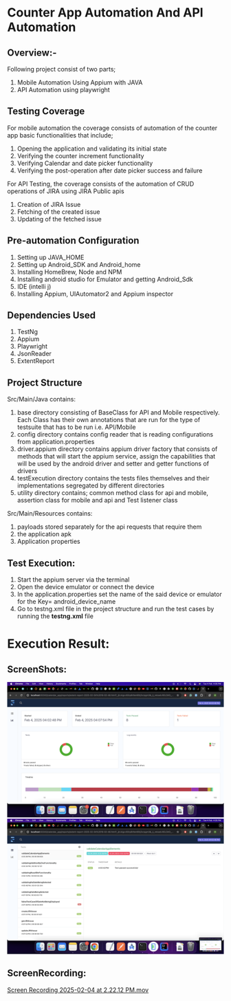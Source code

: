 # Counter App Automation And API Automation

## Overview:- 
Following project consist of two parts;

1. Mobile Automation Using Appium with JAVA
2. API Automation using playwright

## Testing Coverage

For mobile automation the coverage consists of automation of the counter app basic functionalities that include;
1. Opening the application and validating its initial state
2. Verifying the counter increment functionality
3. Verifying Calendar and date picker functionality
4. Verifying the post-operation after date picker success and failure

For API Testing, the coverage consists of the automation of CRUD operations of JIRA using JIRA Public apis
1. Creation of JIRA Issue
2. Fetching of the created issue
3. Updating of the fetched issue

## Pre-automation Configuration
1. Setting up JAVA_HOME
2. Setting up Android_SDK and Android_home
3. Installing HomeBrew, Node and NPM
4. Installing android studio for Emulator and getting Android_Sdk
5. IDE (intelli j)
6. Installing Appium, UIAutomator2 and Appium inspector

## Dependencies Used
1. TestNg
2. Appium
3. Playwright
4. JsonReader
5. ExtentReport

## Project Structure
Src/Main/Java contains:
1. base directory consisting of BaseClass for API and Mobile respectively. Each Class has their own annotations that are run for the type of testsuite that has to be run i.e. API/Mobile
2. config directory contains config reader that is reading configurations from application.properties
3. driver.appium directory contains appium driver factory that consists of methods that will start the appium service, assign the capabilities that will be used by the android driver and setter and getter functions of drivers
4. testExecution directory contains the tests files themselves and their implementations segregated by different directories
5. utility directory contains; common method class for api and mobile, assertion class for mobile and api and Test listener class

Src/Main/Resources contains:
1. payloads stored separately for the api requests that require them
2. the application apk
3. Application properties

## Test Execution:

1. Start the appium server via the terminal
2. Open the device emulator or connect the device
3. In the application.properties set the name of the said device or emulator for the Key= android_device_name
4. Go to testng.xml file in the project structure and run the test cases by running the **testng.xml** file

# Execution Result:

## ScreenShots:
![SuccessRun_ScreenShot1.png](EvidenceOfTheTestRun/SuccessRun_ScreenShot1.png)
![SuccessRun_ScreenShot2.png](EvidenceOfTheTestRun/SuccessRun_ScreenShot2.png)

## ScreenRecording:
[Screen Recording 2025-02-04 at 2.22.12 PM.mov](EvidenceOfTheTestRun/Screen%20Recording%202025-02-04%20at%202.22.12%20PM.mov)
